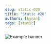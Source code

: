 ```yaml
---
slug: static-020
title: "Static #20"
authors: [kynan]
tags: [static]
---
```


![Example banner](/img/stories/static/020.PNG)
